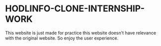 # HODLINFO-CLONE-INTERNSHIP-WORK
This website is just made for practice this website doesn't have relevance with the original website. So enjoy the user experience.
